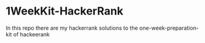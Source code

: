 # 1WeekKit-HackerRank
In this repo there are my hackerrank solutions to the one-week-preparation-kit of hackeerank
